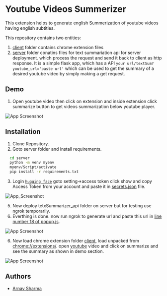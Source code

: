 
# Youtube Videos Summerizer

This extension helps to generate english Summerization of youtube videos having english subtitles.

This repository contains two entities:
1. [client](/client) folder contains chrome extension files
2. [server](/server) folder conatins files for text summariation api for server deployment. which process the request and send it back to client as http response. It is a simple flask app, which has a API ```your url/textSum?youtube_url='paste url'``` which can be used to get the summary of a desired youtube video by simply making a get request.


## Demo
1. Open youtube video then click on extension and inside extension click summarize button to get videos summarization below youtube player.

![App Screenshot](https://via.placeholder.com/468x100?text=App+Screenshot+Here)


## Installation

1. Clone Repository.
2. Goto server folder and install requirements.

```bash
  cd server
  python -m venv myenv
  myenv/Script/activate
  pip install -r requirements.txt
```
3. Login  [```hugging face```](https://huggingface.co/) goto setting->access token click show  and copy Access Token from your account and paste it in [secrets.json](https://github.com/sarnav38/text_Summarizer/blob/main/server/secerts.json) file.

![App_Screenshot](https://via.placeholder.com/468x100?text=App+Screenshot+Here)

5. Now deploy tetxSummarizer_api folder on server but for testing use ngrok temporarily.
6. Everthing is done. now run ngrok to generate url and paste this url in [line number 18 of popup.js](https://github.com/sarnav38/text_Summarizer/blob/main/client/popup/popup.js#L18).

![App Screenshot](https://via.placeholder.com/468x100?text=App+Screenshot+Here)

6. Now load chrome extension folder [client](/client), load unpacked from [chrome://extensions/](chrome://extensions). open [youtube](https://youtube.com/) video and click on summarize and see the summary as shown in demo section. 

![App Screenshot](https://via.placeholder.com/468x100?text=App+Screenshot+Here)
    
## Authors

- [Arnav Sharma](https://github.com/sarnav38)
